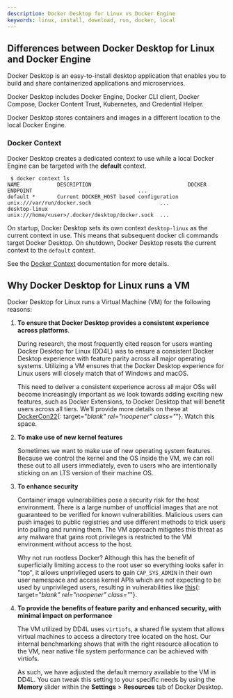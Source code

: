 ```yaml
---
description: Docker Desktop for Linux vs Docker Engine
keywords: linux, install, download, run, docker, local
---
```


## Differences between Docker Desktop for Linux and Docker Engine


Docker Desktop is an easy-to-install desktop application that enables you to build and share containerized applications and microservices. 

Docker Desktop includes Docker Engine, Docker CLI client, Docker Compose, Docker Content Trust, Kubernetes, and Credential Helper.

Docker Desktop stores containers and images in a different location to the local Docker Engine. 

### Docker Context


Docker Desktop creates a dedicated context to use while a local Docker Engine can be targeted with the **default** context.

```console
 $ docker context ls
NAME            DESCRIPTION                               DOCKER ENDPOINT                                  ...
default *       Current DOCKER_HOST based configuration   unix:///var/run/docker.sock                      ...
desktop-linux                                             unix:///home/<user>/.docker/desktop/docker.sock  ...        
```

On startup, Docker Desktop sets its own context `desktop-linux` as the current context in use. This means that subsequent docker cli commands target Docker Desktop. On shutdown, Docker Desktop resets the current context to the `default` context.

See the [Docker Context](/engine/context/working-with-contexts) documentation for more details.



## Why Docker Desktop for Linux runs a VM


Docker Desktop for Linux runs a Virtual Machine (VM) for the following reasons:

1. **To ensure that Docker Desktop provides a consistent experience across platforms**.

    During research, the most frequently cited reason for users wanting Docker
    Desktop for Linux (DD4L) was to ensure a consistent Docker Desktop
    experience with feature parity across all major operating systems. Utilizing
    a VM ensures that the Docker Desktop experience for Linux users will closely
    match that of Windows and macOS.

    This need to deliver a consistent experience across all major OSs will become increasingly important as we look towards adding exciting new features, such as Docker Extensions, to Docker Desktop that will benefit users across all tiers.  We’ll provide more details on these at [DockerCon22](https://www.docker.com/dockercon/){: target="_blank" rel="noopener" class="_"}. Watch this space.

2. **To make use of new kernel features**

    Sometimes we want to make use of new operating system features. Because we control the kernel and the OS inside the VM, we can roll these out to all users immediately, even to users who are intentionally sticking on an LTS version of their machine OS.

3. **To enhance security**

    Container image vulnerabilities pose a security risk for the host environment. There is a large number of unofficial images that are not guaranteed to be verified for known vulnerabilities. Malicious users can push images to public registries and use different methods to trick users into pulling and running them. The VM approach mitigates this threat as any malware that gains root privileges is restricted to the VM environment without access to the host.

    Why not run rootless Docker? Although this has the benefit of superficially limiting access to the root user so everything looks safer in "top", it allows unprivileged users to gain `CAP_SYS_ADMIN` in their own user namespace and access kernel APIs which are not expecting to be used by unprivileged users, resulting in vulnerabilities like [this](https://www.openwall.com/lists/oss-security/2022/01/18/7){: target="_blank" rel="noopener" class="_"}.

4. **To provide the benefits of feature parity and enhanced security, with minimal impact on performance**

    The VM utilized by DD4L uses `virtiofs`, a shared file system that allows virtual machines to access a directory tree located on the host. Our internal benchmarking shows that with the right resource allocation to the VM, near native file system performance can be achieved with virtiofs.

    As such, we have adjusted the default memory available to the VM in DD4L. You can tweak this setting to your specific needs by using the **Memory** slider within the **Settings** > **Resources** tab of Docker Desktop.
